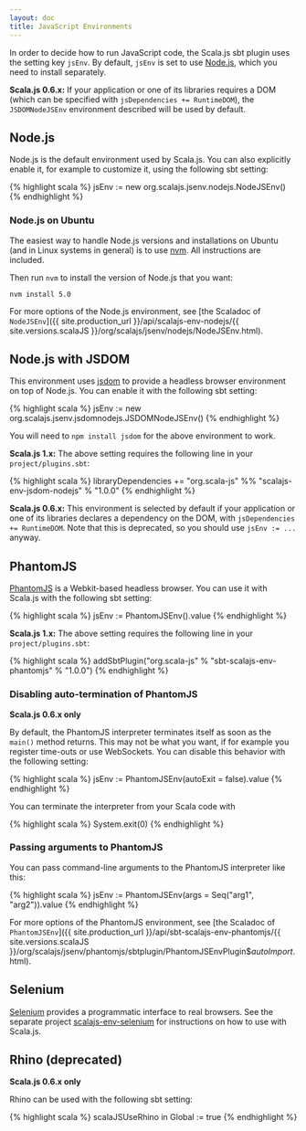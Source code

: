 ```yaml
---
layout: doc
title: JavaScript Environments
---
```


In order to decide how to run JavaScript code, the Scala.js sbt plugin uses the setting key `jsEnv`.
By default, `jsEnv` is set to use [Node.js](http://nodejs.org/), which you need to install separately.

**Scala.js 0.6.x:** If your application or one of its libraries requires a DOM (which can be specified with `jsDependencies += RuntimeDOM`), the `JSDOMNodeJSEnv` environment described will be used by default.

## Node.js

Node.js is the default environment used by Scala.js.
You can also explicitly enable it, for example to customize it, using the following sbt setting:

{% highlight scala %}
jsEnv := new org.scalajs.jsenv.nodejs.NodeJSEnv()
{% endhighlight %}

### <a name="node-on-ubuntu"></a> Node.js on Ubuntu

The easiest way to handle Node.js versions and installations on Ubuntu (and in Linux systems in general) is to use [nvm](https://github.com/creationix/nvm). All instructions are included.

Then run `nvm` to install the version of Node.js that you want:

    nvm install 5.0

For more options of the Node.js environment, see
[the Scaladoc of `NodeJSEnv`]({{ site.production_url }}/api/scalajs-env-nodejs/{{ site.versions.scalaJS }}/org/scalajs/jsenv/nodejs/NodeJSEnv.html).

## Node.js with JSDOM

This environment uses [jsdom](https://github.com/tmpvar/jsdom) to provide a headless browser environment on top of Node.js.
You can enable it with the following sbt setting:

{% highlight scala %}
jsEnv := new org.scalajs.jsenv.jsdomnodejs.JSDOMNodeJSEnv()
{% endhighlight %}

You will need to `npm install jsdom` for the above environment to work.

**Scala.js 1.x:** The above setting requires the following line in your `project/plugins.sbt`:

{% highlight scala %}
libraryDependencies += "org.scala-js" %% "scalajs-env-jsdom-nodejs" % "1.0.0"
{% endhighlight %}

**Scala.js 0.6.x:** This environment is selected by default if your application or one of its libraries declares a dependency on the DOM, with `jsDependencies += RuntimeDOM`.
Note that this is deprecated, so you should use `jsEnv := ...` anyway.

## PhantomJS

[PhantomJS](http://phantomjs.org/) is a Webkit-based headless browser.
You can use it with Scala.js with the following sbt setting:

{% highlight scala %}
jsEnv := PhantomJSEnv().value
{% endhighlight %}

**Scala.js 1.x:** The above setting requires the following line in your `project/plugins.sbt`:

{% highlight scala %}
addSbtPlugin("org.scala-js" % "sbt-scalajs-env-phantomjs" % "1.0.0")
{% endhighlight %}

### <a name="phantomjs-no-auto-terminate"></a> Disabling auto-termination of PhantomJS

**Scala.js 0.6.x only**

By default, the PhantomJS interpreter terminates itself as soon as the `main()` method returns.
This may not be what you want, if for example you register time-outs or use WebSockets.
You can disable this behavior with the following setting:

{% highlight scala %}
jsEnv := PhantomJSEnv(autoExit = false).value
{% endhighlight %}

You can terminate the interpreter from your Scala code with

{% highlight scala %}
System.exit(0)
{% endhighlight %}

### <a name="phantomjs-arguments"></a> Passing arguments to PhantomJS

You can pass command-line arguments to the PhantomJS interpreter like this:

{% highlight scala %}
jsEnv := PhantomJSEnv(args = Seq("arg1", "arg2")).value
{% endhighlight %}

For more options of the PhantomJS environment, see
[the Scaladoc of `PhantomJSEnv`]({{ site.production_url }}/api/sbt-scalajs-env-phantomjs/{{ site.versions.scalaJS }}/org/scalajs/jsenv/phantomjs/sbtplugin/PhantomJSEnvPlugin$$autoImport$.html).

## Selenium

[Selenium](http://docs.seleniumhq.org/) provides a programmatic interface to real browsers.
See the separate project [scalajs-env-selenium](https://github.com/scala-js/scala-js-env-selenium) for instructions on how to use with Scala.js.

## Rhino (deprecated)

**Scala.js 0.6.x only**

Rhino can be used with the following sbt setting:

{% highlight scala %}
scalaJSUseRhino in Global := true
{% endhighlight %}
